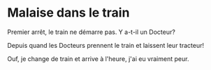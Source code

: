 # Malaise dans le train

Premier arrêt, le train ne démarre pas. Y a-t-il un Docteur?

Depuis quand les Docteurs prennent le train et laissent leur tracteur!

Ouf, je change de train et arrive à l'heure, j'ai eu vraiment peur.


